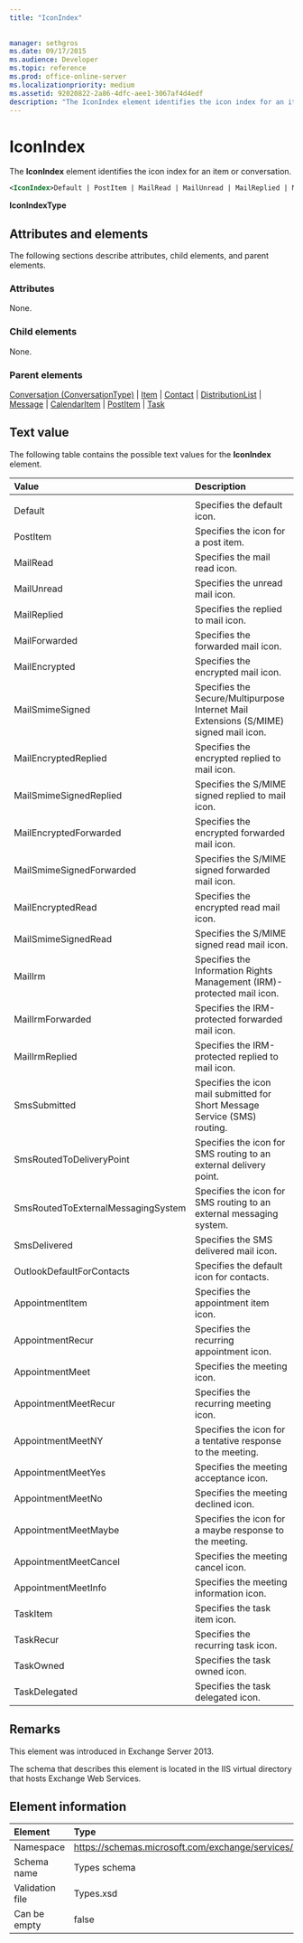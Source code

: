 ```yaml
---
title: "IconIndex"
 
 
manager: sethgros
ms.date: 09/17/2015
ms.audience: Developer
ms.topic: reference
ms.prod: office-online-server
ms.localizationpriority: medium
ms.assetid: 92020822-2a86-4dfc-aee1-3067af4d4edf
description: "The IconIndex element identifies the icon index for an item or conversation."
---
```


# IconIndex

The **IconIndex** element identifies the icon index for an item or conversation. 
  
```XML
<IconIndex>Default | PostItem | MailRead | MailUnread | MailReplied | MailForwarded | MailEncrypted | MailSmimeSigned | MailEncrytedReplied | MailSmimeSignedReplied | MailEncryptedForwarded | MailSmimeSignedForwarded | MailEncryptedRead | MailSmimeSignedRead | MailIrm | MailIrmForwarded | MailIrmReplied | SmsSubmitted | SmsRoutedToDeliveryPoint | SmsRoutedToExternalMessagingSystem | SmsDelivered | OutlookDefaultForContacts | AppointmentItem | AppointmentRecur | AppointmentMeet | AppointmentMeetRecur | AppointmentMeetNY | AppointmentMeetYes | AppointmentMeetNo | AppointmentMeetMaybe | AppointmentMeetCancel | AppointmentMeetInfo | TaskItem | TaskRecur | TaskOwned | TaskDelegated</IconIndex>
```

 **IconIndexType**
## Attributes and elements

The following sections describe attributes, child elements, and parent elements.
  
### Attributes

None.
  
### Child elements

None.
  
### Parent elements

[Conversation (ConversationType)](conversation-conversationtype.md) | [Item](item.md) | [Contact](contact.md) | [DistributionList](distributionlist.md) | [Message](message-ex15websvcsotherref.md) | [CalendarItem](calendaritem.md) | [PostItem](postitem.md) | [Task](task.md)
  
## Text value

The following table contains the possible text values for the **IconIndex** element. 
  
|**Value**|**Description**|
|:-----|:-----|
|||
|Default  <br/> |Specifies the default icon.  <br/> |
|PostItem  <br/> |Specifies the icon for a post item.  <br/> |
|MailRead  <br/> |Specifies the mail read icon.  <br/> |
|MailUnread  <br/> |Specifies the unread mail icon.  <br/> |
|MailReplied  <br/> |Specifies the replied to mail icon.  <br/> |
|MailForwarded  <br/> |Specifies the forwarded mail icon.  <br/> |
|MailEncrypted  <br/> |Specifies the encrypted mail icon.  <br/> |
|MailSmimeSigned  <br/> |Specifies the Secure/Multipurpose Internet Mail Extensions (S/MIME) signed mail icon.  <br/> |
|MailEncryptedReplied  <br/> |Specifies the encrypted replied to mail icon.  <br/> |
|MailSmimeSignedReplied  <br/> |Specifies the S/MIME signed replied to mail icon.  <br/> |
|MailEncryptedForwarded  <br/> |Specifies the encrypted forwarded mail icon.  <br/> |
|MailSmimeSignedForwarded  <br/> |Specifies the S/MIME signed forwarded mail icon.  <br/> |
|MailEncryptedRead  <br/> |Specifies the encrypted read mail icon.  <br/> |
|MailSmimeSignedRead  <br/> |Specifies the S/MIME signed read mail icon.  <br/> |
|MailIrm  <br/> |Specifies the Information Rights Management (IRM)-protected mail icon.  <br/> |
|MailIrmForwarded  <br/> |Specifies the IRM-protected forwarded mail icon.  <br/> |
|MailIrmReplied  <br/> |Specifies the IRM-protected replied to mail icon.  <br/> |
|SmsSubmitted  <br/> |Specifies the icon mail submitted for Short Message Service (SMS) routing.  <br/> |
|SmsRoutedToDeliveryPoint  <br/> |Specifies the icon for SMS routing to an external delivery point.  <br/> |
|SmsRoutedToExternalMessagingSystem  <br/> |Specifies the icon for SMS routing to an external messaging system.  <br/> |
|SmsDelivered  <br/> |Specifies the SMS delivered mail icon.  <br/> |
|OutlookDefaultForContacts  <br/> |Specifies the default icon for contacts.  <br/> |
|AppointmentItem  <br/> |Specifies the appointment item icon.  <br/> |
|AppointmentRecur  <br/> |Specifies the recurring appointment icon.  <br/> |
|AppointmentMeet  <br/> |Specifies the meeting icon.  <br/> |
|AppointmentMeetRecur  <br/> |Specifies the recurring meeting icon.  <br/> |
|AppointmentMeetNY  <br/> |Specifies the icon for a tentative response to the meeting.  <br/> |
|AppointmentMeetYes  <br/> |Specifies the meeting acceptance icon.  <br/> |
|AppointmentMeetNo  <br/> |Specifies the meeting declined icon.  <br/> |
|AppointmentMeetMaybe  <br/> |Specifies the icon for a maybe response to the meeting.  <br/> |
|AppointmentMeetCancel  <br/> |Specifies the meeting cancel icon.  <br/> |
|AppointmentMeetInfo  <br/> |Specifies the meeting information icon.  <br/> |
|TaskItem  <br/> |Specifies the task item icon.  <br/> |
|TaskRecur  <br/> |Specifies the recurring task icon.  <br/> |
|TaskOwned  <br/> |Specifies the task owned icon.  <br/> |
|TaskDelegated  <br/> |Specifies the task delegated icon.  <br/> |
   
## Remarks

This element was introduced in Exchange Server 2013.
  
The schema that describes this element is located in the IIS virtual directory that hosts Exchange Web Services.
  
## Element information

|Element|Type|
|:-----|:-----|
|Namespace  <br/> |https://schemas.microsoft.com/exchange/services/2006/types  <br/> |
|Schema name  <br/> |Types schema  <br/> |
|Validation file  <br/> |Types.xsd  <br/> |
|Can be empty  <br/> |false  <br/> |
   

